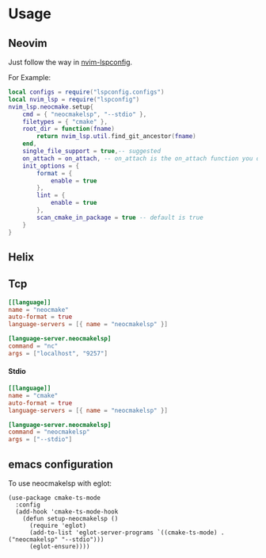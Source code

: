 # Usage

## Neovim

Just follow the way in
[nvim-lspconfig](https://github.com/neovim/nvim-lspconfig/blob/master/doc/configs.md#neocmake).

For Example:

```lua
local configs = require("lspconfig.configs")
local nvim_lsp = require("lspconfig")
nvim_lsp.neocmake.setup{
    cmd = { "neocmakelsp", "--stdio" },
    filetypes = { "cmake" },
    root_dir = function(fname)
        return nvim_lsp.util.find_git_ancestor(fname)
    end,
    single_file_support = true,-- suggested
    on_attach = on_attach, -- on_attach is the on_attach function you defined
    init_options = {
        format = {
            enable = true
        },
        lint = {
            enable = true
        },
        scan_cmake_in_package = true -- default is true
    }
}
```

## Helix

## Tcp

```toml
[[language]]
name = "neocmake"
auto-format = true
language-servers = [{ name = "neocmakelsp" }]

[language-server.neocmakelsp]
command = "nc"
args = ["localhost", "9257"]
```

#### Stdio

```toml
[[language]]
name = "cmake"
auto-format = true
language-servers = [{ name = "neocmakelsp" }]

[language-server.neocmakelsp]
command = "neocmakelsp"
args = ["--stdio"]
```

## emacs configuration

To use neocmakelsp with eglot:

```emacs-lisp
(use-package cmake-ts-mode
  :config
  (add-hook 'cmake-ts-mode-hook
    (defun setup-neocmakelsp ()
      (require 'eglot)
      (add-to-list 'eglot-server-programs `((cmake-ts-mode) . ("neocmakelsp" "--stdio")))
      (eglot-ensure))))
```
